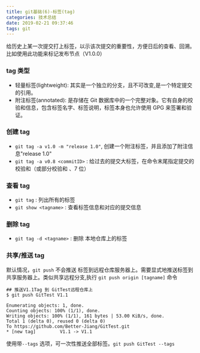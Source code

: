```yaml
---
title: git基础(6)-标签(tag)
categories: 技术总结
date: 2019-02-21 09:37:46
tags: git
---
```


给历史上某一次提交打上标签，以示该次提交的重要性，方便日后的查看、回溯。比如使用此功能来标记发布节点（V1.0.0）

### tag 类型

- 轻量标签(lightweight): 其实是一个独立的分支，且不可改变,是一个特定提交的引用。
- 附注标签(annotated): 是存储在 Git 数据库中的一个完整对象。它有自身的校验和信息，包含标签名字、标签说明，标签本身也允许使用 GPG 来签署和验证。

### 创建 tag

- `git tag -a v1.0 -m "release 1.0"`, 创建一个附注标签，并且添加了附注信息"release 1.0"
- `git tag -a v0.8 <commitID>` : 给过去的提交大标签，在命令末尾指定提交的校验和（或部分校验和 、7 位）

### 查看 tag

- `git tag` : 列出所有的标签
- `git show <tagname>` : 查看标签信息和对应的提交信息

### 删除 tag

- `git tag -d <tagname>` : 删除 本地仓库上的标签

### 共享/推送 tag

默认情况，`git push` 不会推送 标签到远程仓库服务器上。需要显式地推送标签到共享服务器上。类似共享远程分支,执行 `git push origin [tagname]` 命令

```shell
## 推送V1.1Tag 到 GitTest远程仓库上
$ git push GitTest V1.1

Enumerating objects: 1, done.
Counting objects: 100% (1/1), done.
Writing objects: 100% (1/1), 161 bytes | 53.00 KiB/s, done.
Total 1 (delta 0), reused 0 (delta 0)
To https://github.com/Better-Jiang/GitTest.git
* [new tag]         V1.1 -> V1.1
```

使用带`--tags` 选项，可一次性推送全部标签。`git push GitTest --tags`

